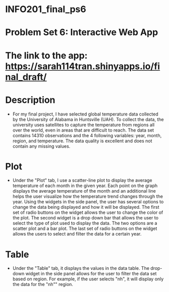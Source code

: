 # INFO201_final_ps6

# Problem Set 6: Interactive Web App 

# The link to the app: https://sarah114tran.shinyapps.io/final_draft/


# Description 
* For my final project, I have selected global temperature data collected by the University of Alabama in Huntsville (UAH). To collect the data, the university uses satellites to capture the temperature from regions all over the world, even in areas that are difficult to reach. The data set contains 14310 observations and the 4 following variables: year, month, region, and temperature. The data quality is excellent and does not contain any missing values. 

# Plot 
* Under the "Plot" tab, I use a scatter-line plot to display the average temperature of each month in the given year. Each point on the graph displays the average temperature of the month and an additional line helps the user visualize how the temperature trend changes through the year. Using the widgets in the side panel, the user has several options to change the data being displayed and how it will be displayed. The first set of radio buttons on the widget allows the user to change the color of the plot. The second widget is a drop down bar that allows the user to select the type of plot used to display the data. The two options are a scatter plot and a bar plot. The last set of radio buttons on the widget allows the users to select and filter the data for a certain year. 

# Table
* Under the "Table" tab, it displays the values in the data table. The drop-down widget in the side panel allows for the user to filter the data set based on region. For example, if the user selects "nh", it will display only the data for the "nh"" region. 





